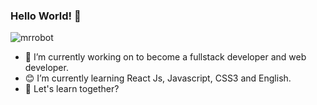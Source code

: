 ### Hello World! 👋

![mrrobot](https://user-images.githubusercontent.com/41017772/109632512-ddcae480-7b25-11eb-8f27-dc48ff8913d7.PNG)

- 🔭 I’m currently working on to become a fullstack developer and web developer. 
- 😊 I’m currently learning React Js, Javascript, CSS3 and English. 
- 💬 Let's learn together?
